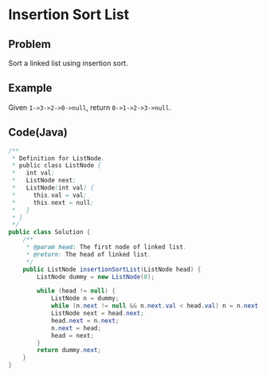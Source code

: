 # Insertion Sort List

## Problem

Sort a linked list using insertion sort.

## Example

Given `1->3->2->0->null`, return `0->1->2->3->null`.

## Code(Java)

```java
/**
 * Definition for ListNode.
 * public class ListNode {
 *   int val;
 *   ListNode next;
 *   ListNode(int val) {
 *     this.val = val;
 *     this.next = null;
 *   }
 * }
 */
public class Solution {
    /**
     * @param head: The first node of linked list.
     * @return: The head of linked list.
     */
    public ListNode insertionSortList(ListNode head) {
        ListNode dummy = new ListNode(0);

        while (head != null) {
            ListNode n = dummy;
            while (n.next != null && n.next.val < head.val) n = n.next;
            ListNode next = head.next;
            head.next = n.next;
            n.next = head;
            head = next;
        }
        return dummy.next;
    }
}
```
